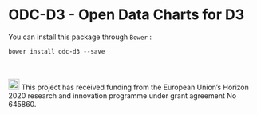 # ODC-D3 - Open Data Charts for D3 

You can install this package through `Bower` :

    bower install odc-d3 --save


<br/><br/>
<img src="http://routetopa.eu/wp-content/uploads/2015/06/eu-flag.jpg" width="22">
This project has received funding from the European Union’s Horizon 2020 research and innovation programme under grant agreement No 645860.
